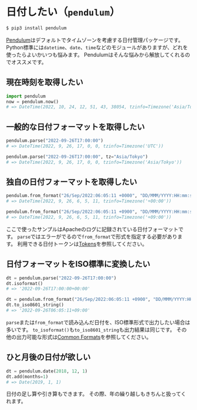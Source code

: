 # 日付したい（``pendulum``）

```bash
$ pip3 install pendulum
```

[Pendulum](https://pendulum.eustace.io/)はデフォルトでタイムゾーンを考慮する日付管理パッケージです。
Python標準には``datetime``、``date``、``time``などのモジュールがありますが、どれを使ったらよいかいつも悩みます。
Pendulumはそんな悩みから解放してくれるのでオススメです。

## 現在時刻を取得したい

```python
import pendulum
now = pendulum.now()
# => DateTime(2022, 10, 24, 12, 51, 43, 38054, tzinfo=Timezone('Asia/Tokyo'))
```

## 一般的な日付フォーマットを取得したい

```python
pendulum.parse("2022-09-26T17:00:00")
# => DateTime(2022, 9, 26, 17, 0, 0, tzinfo=Timezone('UTC'))
```

```python
pendulum.parse("2022-09-26T17:00:00", tz="Asia/Tokyo")
# => DateTime(2022, 9, 26, 17, 0, 0, tzinfo=Timezone('Asia/Tokyo'))
```

## 独自の日付フォーマットを取得したい

```python
pendulum.from_format("26/Sep/2022:06:05:11 +0000", "DD/MMM/YYYY:HH:mm:ss ZZ")
# => DateTime(2022, 9, 26, 6, 5, 11, tzinfo=Timezone('+00:00'))
```

```python
pendulum.from_format("26/Sep/2022:06:05:11 +0900", "DD/MMM/YYYY:HH:mm:ss ZZ")
# => DateTime(2022, 9, 26, 6, 5, 11, tzinfo=Timezone('+09:00'))
```

ここで使ったサンプルはApacheのログに記録されている日付フォーマットです。
``parse``ではエラーがでるので``from_format``で形式を指定する必要があります。
利用できる日付トークンは[Tokens](https://pendulum.eustace.io/docs/#tokens)を参照してください。

## 日付フォーマットをISO標準に変換したい

```python
dt = pendulum.parse("2022-09-26T17:00:00")
dt.isoformat()
# => '2022-09-26T17:00:00+00:00'
```

```python
dt = pendulum.from_format("26/Sep/2022:06:05:11 +0900", "DD/MMM/YYYY:HH:mm:ss ZZ")
dt.to_iso8601_string()
# => '2022-09-26T06:05:11+09:00'
```

``parse``または``from_format``で読み込んだ日付を、ISO標準形式で出力したい場合は多いです。
``to_isoformat()``も``to_iso8601_string``も出力結果は同じです。
その他の出力可能な形式は[Common Formats](https://pendulum.eustace.io/docs/#common-formats)を参照してください。

## ひと月後の日付が欲しい

```python
dt = pendulum.date(2018, 12, 1)
dt.add(months=1)
# => Date(2019, 1, 1)
```

日付の足し算や引き算もできます。
その際、年の繰り越しもきちんと扱ってくれます。
